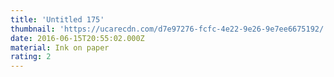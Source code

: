```yaml
---
title: 'Untitled 175'
thumbnail: 'https://ucarecdn.com/d7e97276-fcfc-4e22-9e26-9e7ee6675192/'
date: 2016-06-15T20:55:02.000Z
material: Ink on paper
rating: 2
---
```

